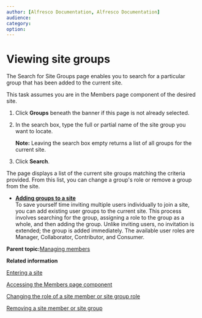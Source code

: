 ```yaml
---
author: [Alfresco Documentation, Alfresco Documentation]
audience: 
category: 
option: 
---
```


# Viewing site groups

The Search for Site Groups page enables you to search for a particular group that has been added to the current site.

This task assumes you are in the Members page component of the desired site.

1.  Click **Groups** beneath the banner if this page is not already selected.

2.  In the search box, type the full or partial name of the site group you want to locate.

    **Note:** Leaving the search box empty returns a list of all groups for the current site.

3.  Click **Search**.


The page displays a list of the current site groups matching the criteria provided. From this list, you can change a group's role or remove a group from the site.

-   **[Adding groups to a site](../tasks/members-invite-groups.md)**  
To save yourself time inviting multiple users individually to join a site, you can add existing user groups to the current site. This process involves searching for the group, assigning a role to the group as a whole, and then adding the group. Unlike inviting users, no invitation is extended; the group is added immediately. The available user roles are Manager, Collaborator, Contributor, and Consumer.

**Parent topic:**[Managing members](../concepts/members-manage.md)

**Related information**  


[Entering a site](dashboard-site-enter.md)

[Accessing the Members page component](members-page-access.md)

[Changing the role of a site member or site group role](members-change-role.md)

[Removing a site member or site group](members-remove.md)

